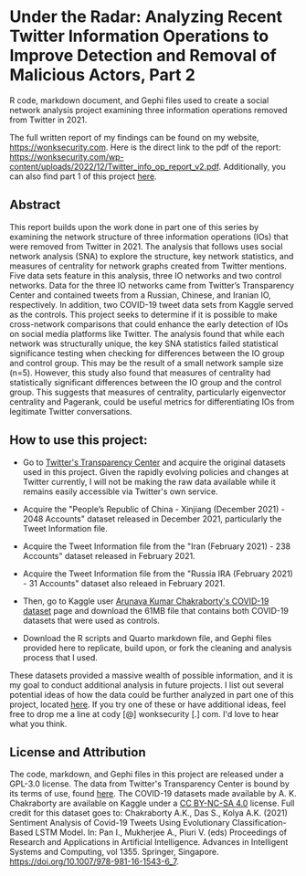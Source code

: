 # Under the Radar: Analyzing Recent Twitter Information Operations to Improve Detection and Removal of Malicious Actors, Part 2
R code, markdown document, and Gephi files used to create a social network analysis project examining three information operations removed from Twitter in 2021.

The full written report of my findings can be found on my website, https://wonksecurity.com. Here is the direct link to the pdf of the report: https://wonksecurity.com/wp-content/uploads/2022/12/Twitter_info_op_report_v2.pdf. Additionally, you can also find part 1 of this project [here](https://github.com/CWilson01/twitter-info-ops-pt1).

## Abstract
This report builds upon the work done in part one of this series by examining the network structure of three information operations (IOs) that were removed from Twitter in 2021.  The analysis that follows uses social network analysis (SNA) to explore the structure, key network statistics, and measures of centrality for network graphs created from Twitter mentions. Five data sets feature in this analysis, three IO networks and two control networks. Data for the three IO networks came from Twitter’s Transparency Center and contained tweets from a Russian, Chinese, and Iranian IO, respectively. In addition, two COVID-19 tweet data sets from Kaggle served as the controls. This project seeks to determine if it is possible to make cross-network comparisons that could enhance the early detection of IOs on social media platforms like Twitter. The analysis found that while each network was structurally unique, the key SNA statistics failed statistical significance testing when checking for differences between the IO group and control group. This may be the result of a small network sample size (n=5). However, this study also found that measures of centrality had statistically significant differences between the IO group and the control group. This suggests that measures of centrality, particularly eigenvector centrality and Pagerank, could be useful metrics for differentiating IOs from legitimate Twitter conversations.

## How to use this project:

- Go to [Twitter's Transparency Center](https://transparency.twitter.com/en/reports/moderation-research.html) and acquire the original datasets used in this project. Given the rapidly evolving policies and changes at Twitter currently, I will not be making the raw data available while it remains easily accessible via Twitter's own service.

- Acquire the "People’s Republic of China - Xinjiang (December 2021) - 2048 Accounts" dataset released in December 2021, particularly the Tweet Information file.

- Acquire the Tweet Information file from the "Iran (February 2021) - 238 Accounts" dataset released in February 2021.

- Acquire the Tweet Information file from the "Russia IRA (February 2021) - 31 Accounts" dataset also releaed in February 2021.

- Then, go to Kaggle user [Arunava Kumar Chakraborty's COVID-19 dataset](https://www.kaggle.com/datasets/arunavakrchakraborty/covid19-twitter-dataset) page and download the 61MB file that contains both COVID-19 datasets that were used as controls.

- Download the R scripts and Quarto markdown file, and Gephi files provided here to replicate, build upon, or fork the cleaning and analysis process that I used.

These datasets provided a massive wealth of possible information, and it is my goal to conduct additional analysis in future projects. I list out several potential ideas of how the data could be further analyzed in part one of this project, located [here](https://github.com/CWilson01/twitter-info-ops-pt1). If you try one of these or have additional ideas, feel free to drop me a line at cody [@] wonksecurity [.] com. I'd love to hear what you think.

## License and Attribution
The code, markdown, and Gephi files in this project are released under a GPL-3.0 license. The data from Twitter's Transparency Center is bound by its terms of use, found [here](https://developer.twitter.com/en/developer-terms). The COVID-19 datasets made available by A. K. Chakraborty are available on Kaggle under a [CC BY-NC-SA 4.0](https://creativecommons.org/licenses/by-nc-sa/4.0/) license. Full credit for this dataset goes to: Chakraborty A.K., Das S., Kolya A.K. (2021) Sentiment Analysis of Covid-19 Tweets Using Evolutionary Classification-Based LSTM Model. In: Pan I., Mukherjee A., Piuri V. (eds) Proceedings of Research and Applications in Artificial Intelligence. Advances in Intelligent Systems and Computing, vol 1355. Springer, Singapore. https://doi.org/10.1007/978-981-16-1543-6_7.
